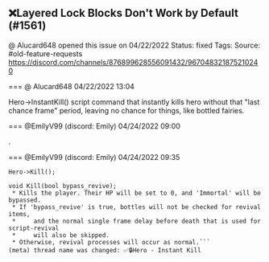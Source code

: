 ## ❌Layered Lock Blocks Don't Work by Default (#1561)
@ Alucard648 opened this issue on 04/22/2022
Status: fixed
Tags: 
Source: #old-feature-requests https://discord.com/channels/876899628556091432/967048321875210240


=== @ Alucard648 04/22/2022 13:04

Hero->InstantKill() script command that instantly kills hero without that "last chance frame" period, leaving no chance for things, like bottled fairies.

=== @EmilyV99 (discord: Emily) 04/24/2022 09:00

.

=== @EmilyV99 (discord: Emily) 04/24/2022 09:35

`Hero->Kill();`
```
void Kill(bool bypass_revive);
 * Kills the player. Their HP will be set to 0, and 'Immortal' will be bypassed.
 * If 'bypass_revive' is true, bottles will not be checked for revival items,
 *     and the normal single frame delay before death that is used for script-revival
 *     will also be skipped.
 * Otherwise, revival processes will occur as normal.```
(meta) thread name was changed: ✅🔒Hero - Instant Kill

